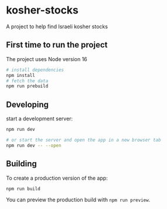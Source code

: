# kosher-stocks
A project to help find Israeli kosher stocks

## First time to run the project 

The project uses Node version 16

```bash
# install dependencies 
npm install 
# fetch the data 
npm run prebuild
```

## Developing

start a development server:

```bash
npm run dev

# or start the server and open the app in a new browser tab
npm run dev -- --open
```

## Building

To create a production version of the app:

```bash
npm run build
```

You can preview the production build with `npm run preview`.



